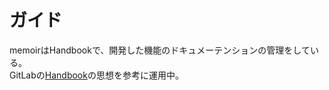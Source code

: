 # ガイド

memoirはHandbookで、開発した機能のドキュメーテンションの管理をしている。<br/>
GitLabの[Handbook](https://about.gitlab.com/handbook/)の思想を参考に運用中。
